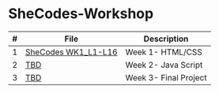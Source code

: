 # SheCodes-Workshop

|  #  | File                                                                                                  | Description           |
| :-: | ----------------------------------------------------------------------------------------------------- | --------------------- |
|  1  | [SheCodes WK1_L1-L16](./https://github.com/Dshep98/SheCodes-Workshop/tree/main/SheCodes%20WK1_L1-L16) | Week 1- HTML/CSS      |
|  2  | [TBD](./)                                                                                             | Week 2- Java Script   |
|  3  | [TBD](./)                                                                                             | Week 3- Final Project |
